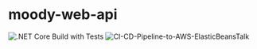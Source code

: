 # moody-web-api

![.NET Core Build with Tests](https://github.com/lets-do-it-pl/moody-web-api/workflows/.NET%20Core%20Build%20with%20Tests/badge.svg?branch=master)
![CI-CD-Pipeline-to-AWS-ElasticBeansTalk](https://github.com/lets-do-it-pl/moody-web-api/workflows/CI-CD-Pipeline-to-AWS-ElasticBeansTalk/badge.svg?branch=master)
